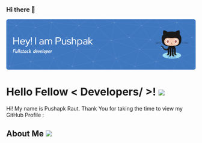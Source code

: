 ### Hi there 👋

<!--
**PushpakRaut/PushpakRaut** is a ✨ _special_ ✨ repository because its `README.md` (this file) appears on your GitHub profile.

Here are some ideas to get you started:

- 🔭 I’m currently working on ...
- 🌱 I’m currently learning ...
- 👯 I’m looking to collaborate on ...
- 🤔 I’m looking for help with ...
- 💬 Ask me about ...
- 📫 How to reach me: ...
- 😄 Pronouns: ...
- ⚡ Fun fact: ...
-->
![Header](./github-header-image.png)

<h1> Hello Fellow < Developers/ >! <img src = "https://raw.githubusercontent.com/MartinHeinz/MartinHeinz/master/wave.gif" width =40> </h1>

<div size='20px'> Hi! My name is Pushapk Raut. Thank You for taking the time to view my GitHub Profile : </div>

<h2> About Me <img src = "https://media0.giphy.com/media/KDDpcKigbfFpnejZs6/giphy.gif?cid=ecf05e47oy6f4zjs8g1qoiystc56cu7r9tb8a1fe76e05oty&rid=giphy.gif" width =100></h2>
